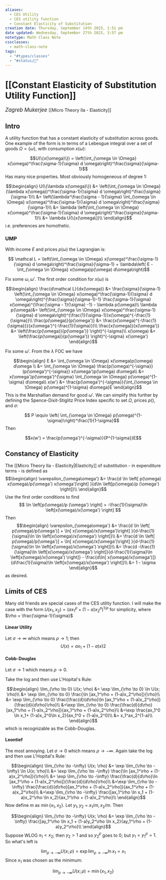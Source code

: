```yaml
---
aliases:
  - CES Utility
  - CES utility function
  - Constant Elasticity of Substitution
creation date: Thursday, September 14th 2023, 1:51 pm
date updated: Wednesday, September 27th 2023, 3:57 pm
notetype: Math Class Note
cssclasses:
  - math-class-note
tags:
  - "#types/classes"
  - "#status/🚧"
---
```


# [[Constant Elasticity of Substitution Utility Function]]
<span style = "font-size:120%"><i >Zagreb Mukerjee </i></span>
[[Micro Theory IIa - Elasticity]]
## Intro

A utility function that has a constant elasticity of substitution across goods. One example of the form is in terms of a Lebesgue integral over a set of goods $\Omega = \{ \omega\}$, with consumption $x(\omega)$: 

$$U(\{x(\omega)\}) = \left(\int_{\omega \in \Omega} x(\omega)^\frac{\sigma-1}{\sigma} d \omega\right)^\frac{\sigma}{\sigma-1}$$
Has many nice properties. Most obviously homogeneous of degree $1$: 

$$\begin{align}
U(\{\lambda x(\omega)\}) &= \left(\int_{\omega \in \Omega} (\lambda x(\omega))^\frac{\sigma-1}{\sigma} d \omega\right)^\frac{\sigma}{\sigma-1}\\
&=  \left(\lambda^\frac{\sigma - 1}{\sigma} \int_{\omega \in \Omega} x(\omega)^\frac{\sigma-1}{\sigma} d \omega\right)^\frac{\sigma}{\sigma-1}\\
&= \lambda \left(\int_{\omega \in \Omega} x(\omega)^\frac{\sigma-1}{\sigma} d \omega\right)^\frac{\sigma}{\sigma-1}\\
&= \lambda U(\{x(\omega\})\\
\end{align}$$
i.e. preferences are homothetic. 

### UMP
With income $E$ and prices $p(\omega)$ the Lagrangian is:

$$ \mathcal L = \left(\int_{\omega \in \Omega} x(\omega)^\frac{\sigma-1}{\sigma} d \omega\right)^\frac{\sigma}{\sigma-1} + \lambda\left( E -  \int_{\omega \in \Omega} x(\omega)p(\omega) d\omega\right)$$

Fix some $\omega, \omega'$. The first order condition for $x(\omega)$ is 

$$\begin{align}
\frac{d\mathcal L}{dx(\omega)} &= \frac{\sigma}{\sigma-1}  \left(\int_{\omega \in \Omega} x(\omega)^\frac{\sigma-1}{\sigma} d \omega\right)^{\frac{\sigma}{\sigma-1}-1} \frac{\sigma-1}{\sigma} x(\omega)^{\frac{\sigma - 1}{\sigma} -1} - \lambda p(\omega)\\
\lambda p(\omega)&= \left(\int_{\omega \in \Omega} x(\omega)^\frac{\sigma-1}{\sigma} d \omega\right)^{\frac{1}{\sigma-1}}x(\omega)^{-\frac{1}{\sigma}}\\
\frac{p(\omega)}{p(\omega')} &= \frac{x(\omega)^{-\frac{1}{\sigma}}}{x(\omega')^{-\frac{1}{\sigma}}}\\
\frac{x(\omega)}{x(\omega')} &= \left(\frac{p(\omega)}{p(\omega')} \right)^{-\sigma}\\
x(\omega) &= \left(\frac{p(\omega)}{p(\omega')} \right)^{-\sigma} x(\omega')
\end{align}$$

Fix some $\omega'$. From the $\lambda$ FOC we have

$$\begin{align}
E &= \int_{\omega \in \Omega} x(\omega)p(\omega) d\omega \\
&= \int_{\omega \in \Omega} \frac{p(\omega)^{-\sigma}}{p(\omega')^{-\sigma}}  x(\omega')p(\omega) d\omega\\
&= x(\omega')p(\omega')^{\sigma} \int_{\omega \in \Omega} p(\omega)^{1-\sigma}  d\omega\\
x(w') &= \frac{p(\omega')^{-\sigma}}{\int_{\omega \in \Omega} p(\omega)^{1-\sigma}  d\omega}E
\end{align}$$
This is the Marshallian demand for good $\omega'$. We can simplify this further by defining the Spence-Dixit-Stiglitz Price Index specific to set $\Omega$, prices $p()$, and $\sigma$:

$$ P \equiv \left( \int_{\omega \in \Omega} p(\omega)^{1-\sigma}\right)^\frac{1}{1-\sigma}$$
Then 

$$x(w') = \frac{p(\omega')^{-\sigma}}{P^{1-\sigma}}E$$

## Constancy of Elasticity

The [[Micro Theory IIa - Elasticity|Elasticity]] of substitution - in expenditure terms - is defined as 
$$\begin{align}
\varepsilon_{\omega\omega'} &= \frac{d \ln \left[ p(\omega) x(\omega)/p(\omega') x(\omega')\right] }{d\ln \left[p(\omega)/p (\omega') \right]}\\
\end{align}$$
Use the first order conditions to find 
$$ \ln \left[p(\omega)/p (\omega') \right] = -\frac{1}{\sigma}\ln \left[x(\omega)/x(\omega') \right] $$
Then
$$\begin{align}
\varepsilon_{\omega\omega'} &= \frac{d \ln \left[ p(\omega)/p(\omega')] + \ln[ x(\omega)/x(\omega')\right] }{d-\frac{1}{\sigma}\ln \ln \left[x(\omega)/x(\omega') \right]}\\
&= \frac{d \ln \left[ p(\omega)/p(\omega')] + \ln[ x(\omega)/x(\omega')\right] }{d-\frac{1}{\sigma}\ln \ln \left[x(\omega)/x(\omega') \right]}\\
&= \frac{d -\frac{1}{\sigma}\ln \left[x(\omega)/x(\omega') \right]}{d-\frac{1}{\sigma}\ln  \left[x(\omega)/x(\omega') \right]} - \frac{d\ln[ x(\omega)/x(\omega')]}{d\frac{1}{\sigma}\ln  \left[x(\omega)/x(\omega') \right]}\\
&= 1 - \sigma
\end{align}$$
as desired.

## Limits of CES

Many old friends are special cases of the CES utility function. I will make the case with the form $U(x_1, x_2) = (a x_1 ^\rho + (1 - a)x_2^\rho)^{1/\rho}$ for simplicity, where $\rho = \frac{\sigma-1}{\sigma}$

#### Linear Utility
Let $\sigma \to \infty$ which means $\rho \to 1$; then 
$$U(x) = ax_1 + (1 - a)x)2$$


#### Cobb-Douglas
Let $\sigma \to 1$ which means $\rho \to 0$. 

Take the log and then use L'Hopital's Rule: 

$$\begin{align}
\lim_{\rho \to 0} U(x; \rho) &= \exp \lim_{\rho \to 0} \ln U(x; \rho)\\
&= \exp \lim_{\rho \to 0}  \frac{\ln [ax_1^\rho + (1-a)x_2^\rho]}{\rho}\\
&= \exp \lim_{\rho \to 0}  \frac{\frac{d}{d\rho}\ln [ax_1^\rho + (1-a)x_2^\rho]}{\frac{d}{d\rho}\rho}\\
&=\exp \lim_{\rho \to 0}  \frac{\frac{d}{d\rho}[ax_1^\rho + (1-a)x_2^\rho]}{ax_1^\rho + (1-a)x_2^\rho}\\
&=\exp  \frac{ax_1^0 \ln x_1+ (1-a)x_2^0\ln x_2}{ax_1^0 + (1-a)x_2^0}\\
&= x_1^ax_2^{1-a}\\
\end{align}$$
which is recognizable as the Cobb-Douglas. 

#### Leontief

The most annoying. Let $\sigma \to 0$ which means $\rho \to - \infty$.
Again take the log and then use L'Hopital's Rule: 

$$\begin{align}
\lim_{\rho \to -\infty} U(x; \rho) &= \exp \lim_{\rho \to  -\infty} \ln U(x; \rho)\\
&= \exp \lim_{\rho \to  -\infty}  \frac{\ln [ax_1^\rho + (1-a)x_2^\rho]}{\rho}\\
&= \exp \lim_{\rho \to  -\infty}  \frac{\frac{d}{d\rho}\ln [ax_1^\rho + (1-a)x_2^\rho]}{\frac{d}{d\rho}\rho}\\
&=\exp \lim_{\rho \to  -\infty}  \frac{\frac{d}{d\rho}[ax_1^\rho + (1-a)x_2^\rho]}{ax_1^\rho + (1-a)x_2^\rho}\\
&=\exp \lim_{\rho \to  -\infty}  \frac{[ax_1^\rho \ln x_1 + (1-a)x_2^\rho \ln x_2}{ax_1^\rho + (1-a)x_2^\rho}\\
\end{align}$$
Now define $m$ as $\min \{x_1, x_2\}$. Let $y_1, y_2$ = $x_1/m, x_2/m$. Then 

$$\begin{align}
\lim_{\rho \to -\infty} U(x; \rho) &= \exp \lim_{\rho \to  -\infty}  \frac{[ay_1^\rho \ln x_1 + (1-a)y_2^\rho \ln x_2}{ay_1^\rho + (1-a)y_2^\rho}\\
\end{align}$$
Suppose WLOG $x_1 < x_2$; then $y_2 > 1$ and so $y_2^{\rho}$ goes to $0$; but $y_1 =y_1^\rho = 1$. So what's left is

$$\lim_{\rho \to -\infty} U(x; \rho) = \exp \lim_{\rho \to  -\infty}  \ln x_1 = x_1$$
Since $x_1$ was chosen as the minimum: 

$$ \lim_{\rho \to -\infty} U(x; \rho) = \min \{x_1, x_2\}$$
